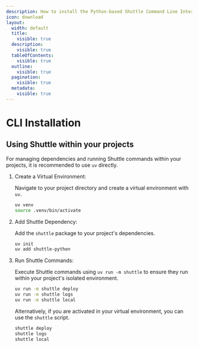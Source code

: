 ```yaml
---
description: How to install the Python-based Shuttle Command Line Interface (CLI) using uv.
icon: download
layout:
  width: default
  title:
    visible: true
  description:
    visible: true
  tableOfContents:
    visible: true
  outline:
    visible: true
  pagination:
    visible: true
  metadata:
    visible: true
---
```


# CLI Installation

## Using Shuttle within your projects

For managing dependencies and running Shuttle commands within your projects, it is recommended to use `uv` directly.

1.  Create a Virtual Environment:

    Navigate to your project directory and create a virtual environment with `uv`.

    ```bash
    uv venv
    source .venv/bin/activate
    ```
2.  Add Shuttle Dependency:

    Add the `shuttle` package to your project's dependencies.

    ```bash
    uv init
    uv add shuttle-python
    ```
3.  Run Shuttle Commands:

    Execute Shuttle commands using `uv run -m shuttle` to ensure they run within your project's isolated environment.

    ```bash
    uv run -m shuttle deploy
    uv run -m shuttle logs
    uv run -m shuttle local
    ```

    Alternatively, if you are activated in your virtual environment, you can use the `shuttle` script.

    ```bash
    shuttle deploy
    shuttle logs
    shuttle local
    ```
